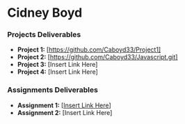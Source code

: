 # Cidney Boyd 


### Projects Deliverables
- **Project 1:** [https://github.com/Caboyd33/Project1]
- **Project 2:** [https://github.com/Caboyd33/Javascript.git]
- **Project 3:** [Insert Link Here]
- **Project 4:** [Insert Link Here]

### Assignments Deliverables
- **Assignment 1:** [[Insert Link Here](https://github.com/Caboyd33/Assignments.git)]
- **Assignment 2:** [Insert Link Here]







